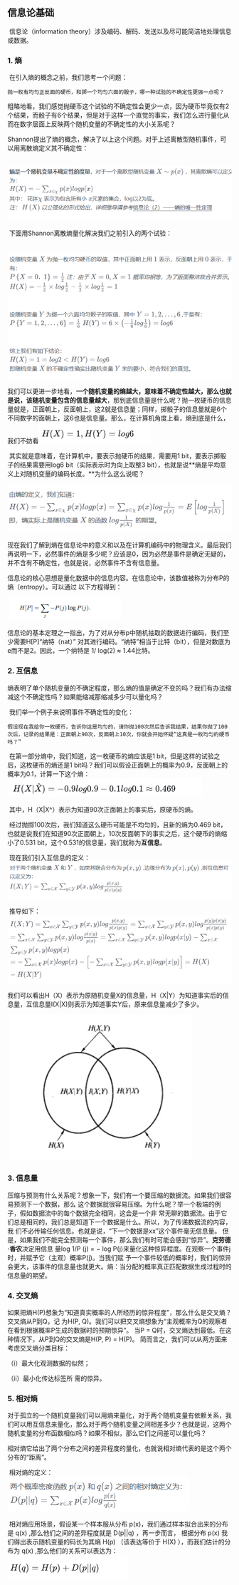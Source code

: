 ## 信息论基础

​	信息论（information theory）涉及编码、解码、发送以及尽可能简洁地处理信息或数据。

### 1. 熵

​	在引入熵的概念之前，我们思考一个问题：

​	```抛一枚有均匀正反面的硬币，和掷一个均匀六面的骰子，哪一种试验的不确定性更强一点呢？```

​	粗略地看，我们感觉抛硬币这个试验的不确定性会更少一点，因为硬币毕竟仅有2个结果，而骰子有6个结果，但是对于这样一个直觉的事实，我们怎么进行量化从而在数字层面上反映两个随机变量的不确定性的大小关系呢？

​	Shannon提出了熵的概念，解决了以上这个问题。对于上述离散型随机事件，可以用离散熵定义其不确定性：

​		![image-20240411171953395](https://raw.githubusercontent.com/kaisersama112/typora_image/master/image-20240411171953395.png)

​	下面用Shannon离散熵量化解决我们之前引入的两个试验：

​		![image-20240411172017302](https://raw.githubusercontent.com/kaisersama112/typora_image/master/image-20240411172017302.png)

​	我们可以更进一步地看，**一个随机变量的熵越大，意味着不确定性越大，那么也就是说，该随机变量包含的信息量越大**，那到底信息量是什么呢？抛一枚硬币的信息量就是，正面朝上，反面朝上，这2就是信息量；同样，掷骰子的信息量就是6个不同数字的面朝上，这6也是信息量。那么，在计算机角度上看，熵到底是什么，我们不妨看![image-20240411172047929](https://raw.githubusercontent.com/kaisersama112/typora_image/master/image-20240411172047929.png)

​	其实就是意味着，在计算机中，要表示抛硬币的结果，需要用1 bit，要表示掷骰子的结果需要用log6 bit（实际表示时为向上取整3 bit），也就是说**熵是平均意义上对随机变量的编码长度。**为什么这么说呢？

![image-20240411172114042](https://raw.githubusercontent.com/kaisersama112/typora_image/master/image-20240411172114042.png)

​	现在我们了解到熵在信息论中的意义和以及在计算机编码中的物理含义。最后我们再说明一下，必然事件的熵是多少呢？应该是0，因为必然是事件是确定无疑的，并不含有不确定性，也就是说，必然事件不含有信息量。

​	信息论的核心思想是量化数据中的信息内容。在信息论中，该数值被称为分布P的熵（entropy）。可以通过 以下方程得到：

​	![image-20240411171316434](https://raw.githubusercontent.com/kaisersama112/typora_image/master/image-20240411171316434.png)

​	信息论的基本定理之一指出，为了对从分布p中随机抽取的数据进行编码，我们至少需要H[P]“纳特（nat）” 对其进行编码。“纳特”相当于比特（bit），但是对数底为e而不是2。因此，一个纳特是 1/ log(2) ≈ 1.44比特。

### 2. 互信息

​	熵表明了单个随机变量的不确定程度，那么熵的值是确定不变的吗？我们有办法缩减这个不确定性吗？如果能缩减那缩减多少可以量化吗？

​	我们举一个例子来说明事件不确定性的变化：

​	```假设现在我给你一枚硬币，告诉你这是均匀的，请你抛100次然后告诉我结果，结果你抛了100次后，记录的结果是：正面朝上90次，反面朝上10次，你就会开始怀疑“这真是一枚均匀的硬币吗？”```

​	在第一部分熵中，我们知道，这一枚硬币的熵应该是1 bit，但是这样的试验之后，这枚硬币的熵还是1 bit吗？我们可以假设正面朝上的概率为0.9，反面朝上的概率为0.1，计算一下这个熵：![image-20240411172457610](https://raw.githubusercontent.com/kaisersama112/typora_image/master/image-20240411172457610.png)

​	其中，H（X|X^）表示为知道90次正面朝上的事实后，原硬币的熵。

​	经过抛掷100次后，我们知道这么硬币可能是不均匀的，且新的熵为0.469 bit，也就是说我们在知道90次正面朝上，10次反面朝下的事实之后，这个硬币的熵缩小了0.531 bit，这个0.531的信息量，我们就称为**互信息**。

​	现在我们引入互信息的定义：![image-20240411172613699](https://raw.githubusercontent.com/kaisersama112/typora_image/master/image-20240411172613699.png)

​	推导如下：![image-20240411172640548](https://raw.githubusercontent.com/kaisersama112/typora_image/master/image-20240411172640548.png)

​	我们可以看出H（X）表示为原随机变量X的信息量，H（X|Y）为知道事实后的信息量，互信息量I(X|X)则表示为知道事实Y后，原来信息量减少了多少。

​	![image-20240411172840196](https://raw.githubusercontent.com/kaisersama112/typora_image/master/image-20240411172840196.png)



### 3. 信息量

​	压缩与预测有什么关系呢？想象一下，我们有一个要压缩的数据流。如果我们很容易预测下一个数据，那么 这个数据就很容易压缩。为什么呢？举一个极端的例子，假如数据流中的每个数据完全相同，这会是一个非 常无聊的数据流。由于它们总是相同的，我们总是知道下一个数据是什么。所以，为了传递数据流的内容，我 们不必传输任何信息。也就是说，“下一个数据是xx”这个事件毫无信息量。 但是，如果我们不能完全预测每一个事件，那么我们有时可能会感到“惊异”。**克劳德·香农**决定用信息 量log 1/P (j) = − log P(j)来量化这种惊异程度。在观察一个事件j时，并赋予它（主观）概率P(j)。当我们赋 予一个事件较低的概率时，我们的惊异会更大，该事件的信息量也就更大。熵：当分配的概率真正匹配数据生成过程时的信息量的期望。

### 4. 交叉熵

​	如果把熵H(P)想象为“知道真实概率的人所经历的惊异程度”，那么什么是交叉熵？交叉熵从P到Q，记 为H(P, Q)。我们可以把交叉熵想象为“主观概率为Q的观察者在看到根据概率P生成的数据时的预期惊异”。 当P = Q时，交叉熵达到最低。在这种情况下，从P到Q的交叉熵是H(P, P) = H(P)。 简而言之，我们可以从两方面来考虑交叉熵分类目标：

（i）最大化观测数据的似然；

（ii）最小化传达标签所 需的惊异。

### 5. 相对熵

​	对于孤立的一个随机变量我们可以用熵来量化，对于两个随机变量有依赖关系，我们可以用互信息来量化，那么对于两个随机变量之间相差多少？也就是说，这两个随机变量的分布函数相似吗？如果不相似，那么它们之间差可以量化吗？

​	相对熵它给出了两个分布之间的差异程度的量化，也就说相对熵代表的是这个两个分布的“距离”。

​	相对熵的定义：![image-20240411173007825](https://raw.githubusercontent.com/kaisersama112/typora_image/master/image-20240411173007825.png)

​	相对熵应用场景，假设某一个样本服从分布 p(x)，我们通过样本拟合出来的分布是 q(x) ,那么他们之间的差异程度就是 D(p||q) ，再一步而言， 根据分布 p(x) 我们得出表示随机变量的码长为其熵 H(p) （该表达等价于 H(X) ），而我们估计的分布为 q(x) ,那么他们的关系可以表达为：![image-20240411173126440](https://raw.githubusercontent.com/kaisersama112/typora_image/master/image-20240411173126440.png)

